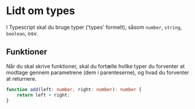 # Lidt om types

I Typescript skal du bruge typer ('types' formelt), såsom `number`, `string`, `boolean`, osv.

## Funktioner

Når du skal skrive funktioner, skal du fortælle hvilke typer du forventer at modtage gennem parametrene (dem i parenteserne), og hvad du forventer at returnere.

```ts
function add(left: number, right: number): number {
    return left + right;
}
```

